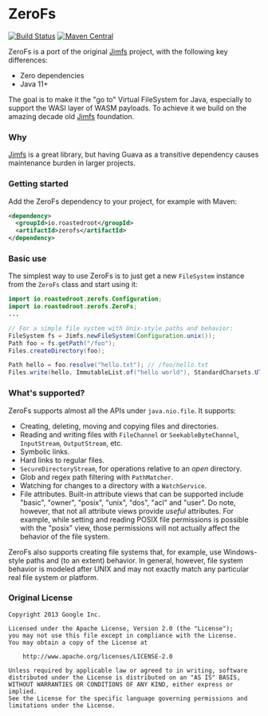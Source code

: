 # ZeroFs

[![Build Status](https://github.com/roastedroot/zerofs/workflows/CI/badge.svg?branch=main)](https://github.com/roastedroot/zerofs/actions)
[![Maven Central](https://maven-badges.herokuapp.com/maven-central/io.roastedroot/zerofs/badge.svg)](https://maven-badges.herokuapp.com/maven-central/io.roastedroot/zerofs)

ZeroFs is a port of the original [Jimfs](https://github.com/google/jimfs) project, with the following key differences:

- Zero dependencies
- Java 11+

The goal is to make it the "go to" Virtual FileSystem for Java, especially to support the WASI layer of WASM payloads.
To achieve it we build on the amazing decade old [Jimfs](https://github.com/google/jimfs) foundation.

### Why

[Jimfs](https://github.com/google/jimfs) is a great library, but having Guava as a transitive dependency causes maintenance
burden in larger projects.

### Getting started

Add the ZeroFs dependency to your project, for example with Maven:

```xml
<dependency>
  <groupId>io.roastedroot</groupId>
  <artifactId>zerofs</artifactId>
</dependency>
```

### Basic use

The simplest way to use ZeroFs is to just get a new `FileSystem` instance from the `ZeroFs` class and
start using it:

```java
import io.roastedroot.zerofs.Configuration;
import io.roastedroot.zerofs.ZeroFs;
...

// For a simple file system with Unix-style paths and behavior:
FileSystem fs = Jimfs.newFileSystem(Configuration.unix());
Path foo = fs.getPath("/foo");
Files.createDirectory(foo);

Path hello = foo.resolve("hello.txt"); // /foo/hello.txt
Files.write(hello, ImmutableList.of("hello world"), StandardCharsets.UTF_8);
```

### What's supported?

ZeroFs supports almost all the APIs under `java.nio.file`. It supports:

- Creating, deleting, moving and copying files and directories.
- Reading and writing files with `FileChannel` or `SeekableByteChannel`, `InputStream`,
  `OutputStream`, etc.
- Symbolic links.
- Hard links to regular files.
- `SecureDirectoryStream`, for operations relative to an _open_ directory.
- Glob and regex path filtering with `PathMatcher`.
- Watching for changes to a directory with a `WatchService`.
- File attributes. Built-in attribute views that can be supported include "basic", "owner",
  "posix", "unix", "dos", "acl" and "user". Do note, however, that not all attribute views provide
  _useful_ attributes. For example, while setting and reading POSIX file permissions is possible
  with the "posix" view, those permissions will not actually affect the behavior of the file system.

ZeroFs also supports creating file systems that, for example, use Windows-style paths and (to an
extent) behavior. In general, however, file system behavior is modeled after UNIX and may not
exactly match any particular real file system or platform.

### Original License

```
Copyright 2013 Google Inc.

Licensed under the Apache License, Version 2.0 (the "License");
you may not use this file except in compliance with the License.
You may obtain a copy of the License at

    http://www.apache.org/licenses/LICENSE-2.0

Unless required by applicable law or agreed to in writing, software
distributed under the License is distributed on an "AS IS" BASIS,
WITHOUT WARRANTIES OR CONDITIONS OF ANY KIND, either express or implied.
See the License for the specific language governing permissions and
limitations under the License.
```
